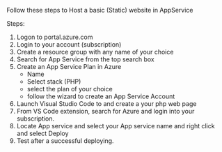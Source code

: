 Follow these steps to Host a basic (Static) website in AppService

Steps:
1. Logon to portal.azure.com 
2. Login to your account (subscription)
3. Create a resource group with any name of your choice
4. Search for App Service from the top search box
5. Create an App Service Plan in Azure
    - Name
    - Select stack (PHP)
    - select the plan of your choice
    - follow the wizard to create an App Service Account
6. Launch Visual Studio Code to and create a your php web page
7. From VS Code extension, search for Azure and login into your subscription.
8. Locate App service and select your App service name and right click and select Deploy
9. Test after a successful deploying.
